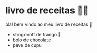 # livro de receitas :man_cook:

ola! bem vindo ao meu livro de receitas :wave:

- strogonoff de frango :chicken:
- bolo de chocolate     
- pave de cupu
